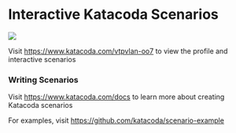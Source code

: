 # Interactive Katacoda Scenarios

[![](http://shields.katacoda.com/katacoda/vtpvlan-oo7/count.svg)](https://www.katacoda.com/vtpvlan-oo7 "Get your profile on Katacoda.com")

Visit https://www.katacoda.com/vtpvlan-oo7 to view the profile and interactive scenarios

### Writing Scenarios
Visit https://www.katacoda.com/docs to learn more about creating Katacoda scenarios

For examples, visit https://github.com/katacoda/scenario-example
